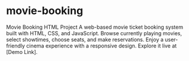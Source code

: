 # movie-booking
 Movie Booking HTML Project  A web-based movie ticket booking system built with HTML, CSS, and JavaScript. Browse currently playing movies, select showtimes, choose seats, and make reservations. Enjoy a user-friendly cinema experience with a responsive design. Explore it live at [Demo Link].
